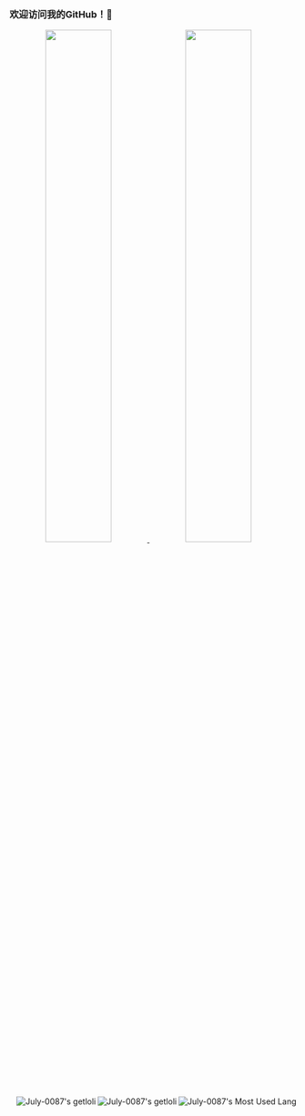 ### 欢迎访问我的GitHub！👋

<a href="#stats" align="center">
  <picture>
    <source 
      srcset="https://github-readme-stats.vercel.app/api?username=July-0087&count_private=true&show_icons=true&show_owner=true&theme=github_dark&hide_border=true&bg_color=00000000"
      media="(prefers-color-scheme: dark)"
    />
    <source
      srcset="https://github-readme-stats.vercel.app/api?username=July-0087&count_private=true&show_icons=true&show_owner=true&theme=default&hide_border=true&bg_color=00000000"
      media="(prefers-color-scheme: light), (prefers-color-scheme: no-preference)"
    />
    <img width="48%" src="https://github-readme-stats.vercel.app/api?username=July-0087&count_private=true&show_icons=true&show_owner=true&hide_border=true&theme=transparent" />
  </picture>
</a>

<a href="#stats" align="center">
  <picture>
    <source 
      srcset="https://github-readme-streak-stats.herokuapp.com?user=July-0087&theme=transparent&hide_border=true"
      media="(prefers-color-scheme: dark)"
    />
    <source
      srcset="https://github-readme-streak-stats.herokuapp.com?user=July-0087&theme=transparent&hide_border=true"
      media="(prefers-color-scheme: light), (prefers-color-scheme: no-preference)"
    />
    <img width="48%" src="https://github-readme-streak-stats.herokuapp.com?user=July-0087&theme=transparent&hide_border=true" />
  </picture>
</a>

</br>

<a href="#stats" target="_blank">
    <img align="right" alt="July-0087's Most Used Lang" src="https://github-readme-stats.vercel.app/api/top-langs/?username=July-0087&show_icons=true&include_all_commits=true&show_owner=true&theme=transparent&hide_border=true&hide=html,css"/>
</a>

<a href="[https://count.getloli.com/get/@Glomzzz?theme=rule34](https://count.getloli.com/get/@July-0087?theme=gelbooru)" target="_blank">
    <img align="right" alt="July-0087's getloli" src="[https://count.getloli.com/get/@July-0087?theme=rule34](https://count.getloli.com/get/@July-0087?theme=gelbooru)"/>
<a href="https://count.getloli.com/get/@July-0087?theme=gelbooru" target="_blank">
    <img align="right" alt="July-0087's getloli" src="https://count.getloli.com/get/@July-0087?theme=gelbooru"/>
</a>
